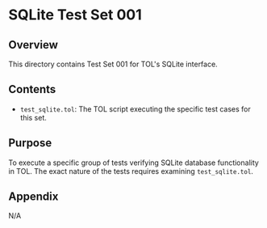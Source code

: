 # SQLite Test Set 001

## Overview

This directory contains Test Set 001 for TOL's SQLite interface.

## Contents

*   `test_sqlite.tol`: The TOL script executing the specific test cases for this set.

## Purpose

To execute a specific group of tests verifying SQLite database functionality in TOL. The exact nature of the tests requires examining `test_sqlite.tol`.

## Appendix

N/A 